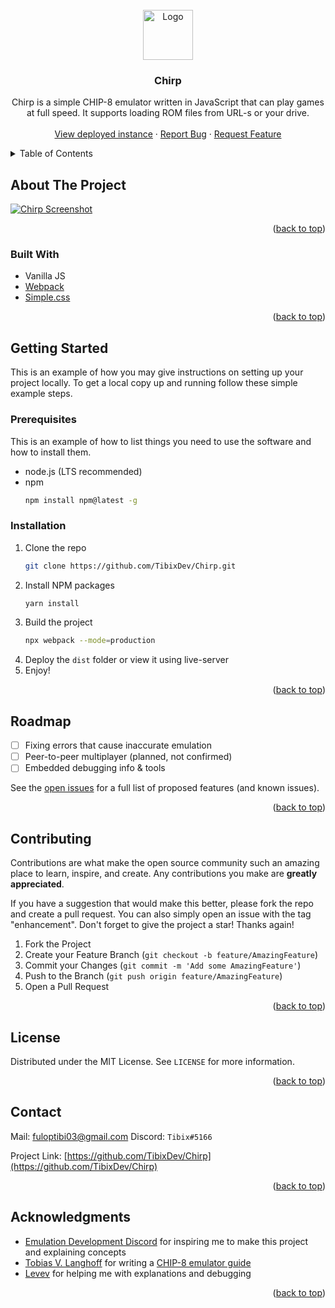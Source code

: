<div id="top"></div>

<!-- PROJECT LOGO -->
<br />
<div align="center">
  <a href="https://github.com/TibixDev/Chirp">
    <img src="images/logo.png" alt="Logo" width="80" height="80">
  </a>

<h3 align="center">Chirp</h3>

  <p align="center">
    Chirp is a simple CHIP-8 emulator written in JavaScript that can play games at full speed. It supports loading ROM files from URL-s or your drive.
    <br />
    <br />
    <a href="https://chirp-mu.vercel.app/">View deployed instance</a>
    ·
    <a href="https://github.com/TibixDev/Chirp/issues">Report Bug</a>
    ·
    <a href="https://github.com/TibixDev/Chirp/issues">Request Feature</a>
  </p>
</div>



<!-- TABLE OF CONTENTS -->
<details>
  <summary>Table of Contents</summary>
  <ol>
    <li>
      <a href="#about-the-project">About The Project</a>
      <ul>
        <li><a href="#built-with">Built With</a></li>
      </ul>
    </li>
    <li>
      <a href="#getting-started">Getting Started</a>
      <ul>
        <li><a href="#prerequisites">Prerequisites</a></li>
        <li><a href="#installation">Installation</a></li>
      </ul>
    </li>
    <li><a href="#usage">Usage</a></li>
    <li><a href="#roadmap">Roadmap</a></li>
    <li><a href="#contributing">Contributing</a></li>
    <li><a href="#license">License</a></li>
    <li><a href="#contact">Contact</a></li>
    <li><a href="#acknowledgments">Acknowledgments</a></li>
  </ol>
</details>



<!-- ABOUT THE PROJECT -->
## About The Project

[![Chirp Screenshot][chirp-screenshot]](https://i.imgur.com/d7hrkl6.png)

<p align="right">(<a href="#top">back to top</a>)</p>



### Built With

* Vanilla JS
* [Webpack](https://webpack.js.org/)
* [Simple.css](https://simplecss.org/)

<p align="right">(<a href="#top">back to top</a>)</p>



<!-- GETTING STARTED -->
## Getting Started

This is an example of how you may give instructions on setting up your project locally.
To get a local copy up and running follow these simple example steps.

### Prerequisites

This is an example of how to list things you need to use the software and how to install them.
* node.js (LTS recommended)
* npm
  ```sh
  npm install npm@latest -g
  ```

### Installation

1. Clone the repo
   ```sh
   git clone https://github.com/TibixDev/Chirp.git
   ```
2. Install NPM packages
   ```sh
   yarn install
   ```
3. Build the project
   ```sh
   npx webpack --mode=production 
   ```
4. Deploy the `dist` folder or view it using live-server
5. Enjoy!

<p align="right">(<a href="#top">back to top</a>)</p>



<!-- ROADMAP -->
## Roadmap

- [ ] Fixing errors that cause inaccurate emulation
- [ ] Peer-to-peer multiplayer (planned, not confirmed)
- [ ] Embedded debugging info & tools

See the [open issues](https://github.com/TibixDev/Chirp/issues) for a full list of proposed features (and known issues).

<p align="right">(<a href="#top">back to top</a>)</p>



<!-- CONTRIBUTING -->
## Contributing

Contributions are what make the open source community such an amazing place to learn, inspire, and create. Any contributions you make are **greatly appreciated**.

If you have a suggestion that would make this better, please fork the repo and create a pull request. You can also simply open an issue with the tag "enhancement".
Don't forget to give the project a star! Thanks again!

1. Fork the Project
2. Create your Feature Branch (`git checkout -b feature/AmazingFeature`)
3. Commit your Changes (`git commit -m 'Add some AmazingFeature'`)
4. Push to the Branch (`git push origin feature/AmazingFeature`)
5. Open a Pull Request

<p align="right">(<a href="#top">back to top</a>)</p>



<!-- LICENSE -->
## License

Distributed under the MIT License. See `LICENSE` for more information.

<p align="right">(<a href="#top">back to top</a>)</p>



<!-- CONTACT -->
## Contact

Mail: [fuloptibi03@gmail.com](mailto:fuloptibi03@gmail.com)
Discord: `Tibix#5166`

Project Link: [https://github.com/TibixDev/Chirp](https://github.com/TibixDev/Chirp)

<p align="right">(<a href="#top">back to top</a>)</p>



<!-- ACKNOWLEDGMENTS -->
## Acknowledgments

* [Emulation Development Discord](https://discord.com/invite/dkmJAes) for inspiring me to make this project and explaining concepts
* [Tobias V. Langhoff](https://github.com/tobiasvl) for writing a [CHIP-8 emulator guide](https://tobiasvl.github.io/blog/write-a-chip-8-emulator/)
* [Levev](https://github.com/Levev) for helping me with explanations and debugging

<p align="right">(<a href="#top">back to top</a>)</p>



<!-- MARKDOWN LINKS & IMAGES -->
<!-- https://www.markdownguide.org/basic-syntax/#reference-style-links -->
[contributors-shield]: https://img.shields.io/github/contributors/TibixDev/Chirp.svg?style=for-the-badge
[contributors-url]: https://github.com/TibixDev/Chirp/graphs/contributors
[forks-shield]: https://img.shields.io/github/forks/TibixDev/Chirp.svg?style=for-the-badge
[forks-url]: https://github.com/TibixDev/Chirp/network/members
[stars-shield]: https://img.shields.io/github/stars/TibixDev/Chirp.svg?style=for-the-badge
[stars-url]: https://github.com/TibixDev/Chirp/stargazers
[issues-shield]: https://img.shields.io/github/issues/TibixDev/Chirp.svg?style=for-the-badge
[issues-url]: https://github.com/TibixDev/Chirp/issues
[license-shield]: https://img.shields.io/github/license/TibixDev/Chirp.svg?style=for-the-badge
[license-url]: https://github.com/TibixDev/Chirp/blob/master/LICENSE.txt
[chirp-screenshot]: https://i.imgur.com/d7hrkl6.png